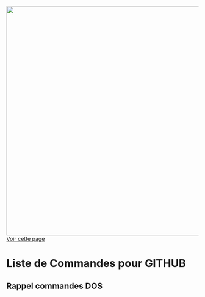 <a href="https://fayechartre6.000webhostapp.com/github/" target="_blank">
<img src="https://user-images.githubusercontent.com/32952402/31991169-63ed3956-b977-11e7-8601-f75ee0e14c90.png" width="600"> 
<br>Voir cette page
</a>

# Liste de Commandes pour GITHUB

## Rappel commandes DOS

